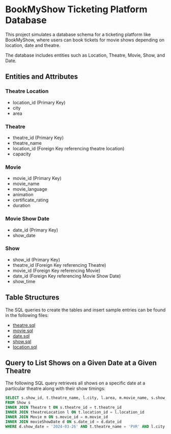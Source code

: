 # BookMyShow Ticketing Platform Database

This project simulates a database schema for a ticketing platform like BookMyShow, where users can book tickets for movie shows depending on location, date and theatre.

The database includes entities such as Location, Theatre, Movie, Show, and Date.

## Entities and Attributes

### Theatre Location
- location_id (Primary Key)
- city
- area

### Theatre
- theatre_id (Primary Key)
- theatre_name
- location_id (Foreign Key referencing theatre location)
- capacity

### Movie
- movie_id (Primary Key)
- movie_name
- movie_language
- animation
- certificate_rating
- duration

### Movie Show Date
- date_id (Primary Key)
- show_date

### Show
- show_id (Primary Key)
- theatre_id (Foreign Key referencing Theatre)
- movie_id (Foreign Key referencing Movie)
- date_id (Foreign Key referencing Movie Show Date)
- show_time

## Table Structures

The SQL queries to create the tables and insert sample entries can be found in the following files:

- [theatre.sql](theatre.sql)
- [movie.sql](movie.sql)
- [date.sql](date.sql)
- [show.sql](show.sql)
- [location.sql](location.sql)

## Query to List Shows on a Given Date at a Given Theatre

The following SQL query retrieves all shows on a specific date at a particular theatre along with their show timings:

```sql
SELECT s.show_id, t.theatre_name, l.city, l.area, m.movie_name, s.show_time,
FROM Show s
INNER JOIN Theatre t ON s.theatre_id = t.theatre_id
INNER JOIN theatreLocation l ON t.location_id = l.location_id
INNER JOIN Movie m ON s.movie_id = m.movie_id
INNER JOIN movieShowDate d ON s.date_id = d.date_id
WHERE d.show_date = '2024-03-26' AND t.theatre_name = 'PVR' AND l.city = 'Mumbai' AND l.area = 'Colaba';
